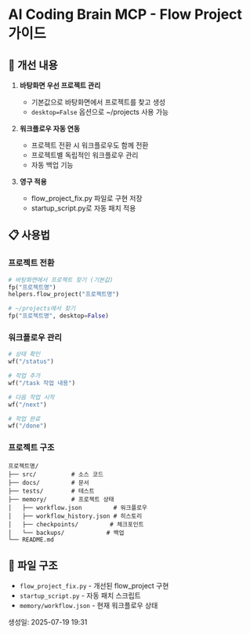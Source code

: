 # AI Coding Brain MCP - Flow Project 가이드

## 🎯 개선 내용
1. **바탕화면 우선 프로젝트 관리**
   - 기본값으로 바탕화면에서 프로젝트를 찾고 생성
   - `desktop=False` 옵션으로 ~/projects 사용 가능

2. **워크플로우 자동 연동**
   - 프로젝트 전환 시 워크플로우도 함께 전환
   - 프로젝트별 독립적인 워크플로우 관리
   - 자동 백업 기능

3. **영구 적용**
   - flow_project_fix.py 파일로 구현 저장
   - startup_script.py로 자동 패치 적용

## 📋 사용법

### 프로젝트 전환
```python
# 바탕화면에서 프로젝트 찾기 (기본값)
fp("프로젝트명")
helpers.flow_project("프로젝트명")

# ~/projects에서 찾기
fp("프로젝트명", desktop=False)
```

### 워크플로우 관리
```python
# 상태 확인
wf("/status")

# 작업 추가
wf("/task 작업 내용")

# 다음 작업 시작
wf("/next")

# 작업 완료
wf("/done")
```

### 프로젝트 구조
```
프로젝트명/
├── src/          # 소스 코드
├── docs/         # 문서
├── tests/        # 테스트
├── memory/       # 프로젝트 상태
│   ├── workflow.json         # 워크플로우
│   ├── workflow_history.json # 히스토리
│   ├── checkpoints/         # 체크포인트
│   └── backups/            # 백업
└── README.md
```

## 🔧 파일 구조
- `flow_project_fix.py` - 개선된 flow_project 구현
- `startup_script.py` - 자동 패치 스크립트
- `memory/workflow.json` - 현재 워크플로우 상태

생성일: 2025-07-19 19:31
